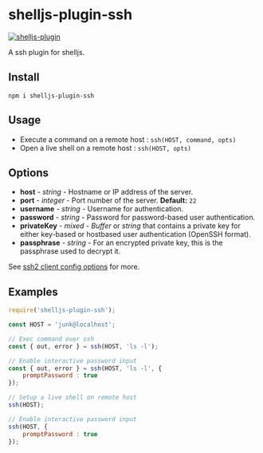 # shelljs-plugin-ssh

[![shelljs-plugin](https://img.shields.io/badge/shelljs-plugin-brightgreen.svg?style=flat-square)](https://github.com/shelljs/shelljs/wiki/Using-ShellJS-Plugins)

A ssh plugin for shelljs.

## Install

	npm i shelljs-plugin-ssh

## Usage

- Execute a command on a remote host : ``ssh(HOST, command, opts)``
- Open a live shell on a remote host : ``ssh(HOST, opts)``

## Options

- **host** - _string_ - Hostname or IP address of the server.
- **port** - _integer_ - Port number of the server. **Default:** `22`
- **username** - _string_ - Username for authentication.
- **password** - _string_ - Password for password-based user authentication.
- **privateKey** - _mixed_ - _Buffer_ or _string_ that contains a private key for either key-based or hostbased user authentication (OpenSSH format).
- **passphrase** - _string_ - For an encrypted private key, this is the passphrase used to decrypt it.

See [ssh2 client config options](https://github.com/mscdex/ssh2/#client-methods) for more.

## Examples

```javascript
require('shelljs-plugin-ssh');

const HOST = 'junk@localhost';

// Exec command over ssh
const { out, error } = ssh(HOST, 'ls -l');

// Enable interactive password input
const { out, error } = ssh(HOST, 'ls -l', {
	promptPassword : true
});

// Setup a live shell on remote host
ssh(HOST);

// Enable interactive password input
ssh(HOST, {
	promptPassword : true
});
```
